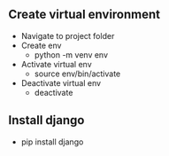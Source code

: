 ## Create virtual environment
- Navigate to project folder
- Create env
    - python -m venv env
- Activate virtual env
    - source env/bin/activate
- Deactivate virtual env
    - deactivate
## Install django
- pip install django

